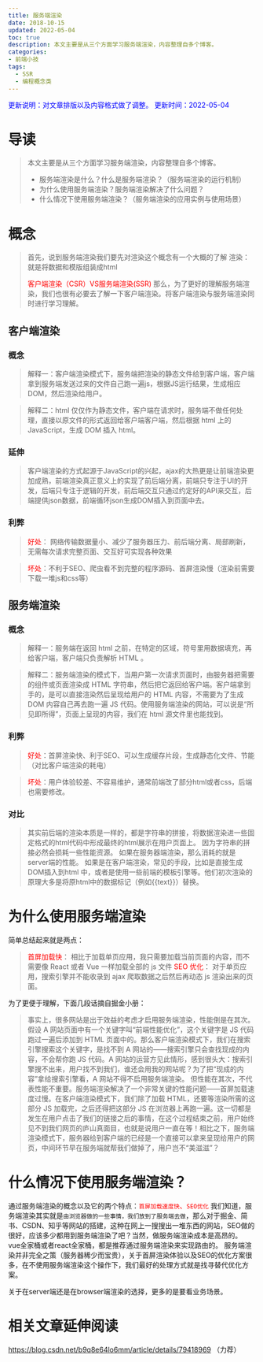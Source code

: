 ```yaml
---
title: 服务端渲染
date: 2018-10-15
updated: 2022-05-04
toc: true
description: 本文主要是从三个方面学习服务端渲染，内容整理自多个博客。
categories:
- 前端小技
tags: 
  - SSR
  - 编程概念类
---
```

<font color=blue>更新说明：对文章排版以及内容格式做了调整。</font>
<font color=blue> 更新时间：2022-05-04</font>
# 导读
> 本文主要是从三个方面学习服务端渲染，内容整理自多个博客。
> * 服务端渲染是什么？什么是服务端渲染？（服务端渲染的运行机制）
> * 为什么使用服务端渲染？服务端渲染解决了什么问题？
> * 什么情况下使用服务端渲染？（服务端渲染的应用实例与使用场景）
# 概念
> 首先，说到服务端渲染我们要先对渲染这个概念有一个大概的了解
> 渲染：就是将数据和模版组装成html
>
> <font color=Red>客户端渲染（CSR）VS服务端渲染(SSR)</font>
> 那么，为了更好的理解服务端渲染，我们也很有必要去了解一下客户端渲染。将客户端渲染与服务端渲染同时进行学习理解。
## 客户端渲染
### 概念
>解释一：客户端渲染模式下，服务端把渲染的静态文件给到客户端，客户端拿到服务端发送过来的文件自己跑一遍js，根据JS运行结果，生成相应DOM，然后渲染给用户。

>解释二：html 仅仅作为静态文件，客户端在请求时，服务端不做任何处理，直接以原文件的形式返回给客户端客户端，然后根据 html 上的 JavaScript，生成 DOM 插入 html。

### 延伸
>客户端渲染的方式起源于JavaScript的兴起，ajax的大热更是让前端渲染更加成熟，前端渲染真正意义上的实现了前后端分离，前端只专注于UI的开发，后端只专注于逻辑的开发，前后端交互只通过约定好的API来交互，后端提供json数据，前端循环json生成DOM插入到页面中去。
### 利弊
><font color=Red>好处</font>： 网络传输数据量小、减少了服务器压力、前后端分离、局部刷新，无需每次请求完整页面、交互好可实现各种效果

><font color=Red>坏处</font>：不利于SEO、爬虫看不到完整的程序源码、首屏渲染慢（渲染前需要下载一堆js和css等）

## 服务端渲染
### 概念
>解释一：服务端在返回 html 之前，在特定的区域，符号里用数据填充，再给客户端，客户端只负责解析 HTML 。

>解释二：服务端渲染的模式下，当用户第一次请求页面时，由服务器把需要的组件或页面渲染成 HTML 字符串，然后把它返回给客户端。客户端拿到手的，是可以直接渲染然后呈现给用户的 HTML 内容，不需要为了生成 DOM 内容自己再去跑一遍 JS 代码。使用服务端渲染的网站，可以说是“所见即所得”，页面上呈现的内容，我们在 html 源文件里也能找到。

### 利弊
><font color=Red>好处</font>：首屏渲染快、利于SEO、可以生成缓存片段，生成静态化文件、节能（对比客户端渲染的耗电）

><font color=Red>坏处</font>：用户体验较差、不容易维护，通常前端改了部分html或者css，后端也需要修改。
### 对比
> 其实前后端的渲染本质是一样的，都是字符串的拼接，将数据渲染进一些固定格式的html代码中形成最终的html展示在用户页面上。  因为字符串的拼接必然会损耗一些性能资源。
如果在服务器端渲染，那么消耗的就是server端的性能。
如果是在客户端渲染，常见的手段，比如是直接生成DOM插入到html 中，或者是使用一些前端的模板引擎等。他们初次渲染的原理大多是将原html中的数据标记（例如{{text}}）替换。

# 为什么使用服务端渲染
简单总结起来就是两点：
><font color=Red>首屏加载快</font>：
相比于加载单页应用，我只需要加载当前页面的内容，而不需要像 React 或者 Vue 一样加载全部的 js 文件
><font color=Red>SEO 优化</font>：
对于单页应用，搜索引擎并不能收录到 ajax 爬取数据之后然后再动态 js 渲染出来的页面。

为了更便于理解，下面几段话摘自掘金小册：
>事实上，很多网站是出于效益的考虑才启用服务端渲染，性能倒是在其次。
假设 A 网站页面中有一个关键字叫“前端性能优化”，这个关键字是 JS 代码跑过一遍后添加到 HTML 页面中的。那么客户端渲染模式下，我们在搜索引擎搜索这个关键字，是找不到 A 网站的——搜索引擎只会查找现成的内容，不会帮你跑 JS 代码。A 网站的运营方见此情形，感到很头大：搜索引擎搜不出来，用户找不到我们，谁还会用我的网站呢？为了把“现成的内容”拿给搜索引擎看，A 网站不得不启用服务端渲染。
但性能在其次，不代表性能不重要。服务端渲染解决了一个非常关键的性能问题——首屏加载速度过慢。在客户端渲染模式下，我们除了加载 HTML，还要等渲染所需的这部分 JS 加载完，之后还得把这部分 JS 在浏览器上再跑一遍。这一切都是发生在用户点击了我们的链接之后的事情，在这个过程结束之前，用户始终见不到我们网页的庐山真面目，也就是说用户一直在等！相比之下，服务端渲染模式下，服务器给到客户端的已经是一个直接可以拿来呈现给用户的网页，中间环节早在服务端就帮我们做掉了，用户岂不“美滋滋”？
#  什么情况下使用服务端渲染？
通过服务端渲染的概念以及它的两个特点：<font color=Red>`首屏加载速度快`、`SEO优化`</font>
我们知道，服务端渲染其实就是`由浏览器做的一些事情，我们放到了服务端去做`，那么对于掘金、简书、CSDN、知乎等网站的搭建，这种在网上一搜搜出一堆东西的网站，SEO做的很好，应该多少都用到服务端渲染了吧？当然，做服务端渲染成本是高昂的。
vue全家桶或者react全家桶，都是推荐通过服务端渲染来实现路由的。
服务端渲染并非完全之策（服务器稀少而宝贵），关于首屏渲染体验以及SEO的优化方案很多，在不使用服务端渲染这个操作下，我们最好的处理方式就是找寻替代优化方案。

关于在server端还是在browser端渲染的选择，更多的是要看业务场景。
#  相关文章延伸阅读
https://blog.csdn.net/b9q8e64lo6mm/article/details/79418969 （力荐）
